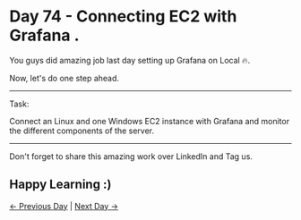 # Day 74 - Connecting EC2 with Grafana .

You guys did amazing job last day setting up Grafana on Local 🔥.

Now, let's do one step ahead.

---

Task:

Connect an Linux and one Windows EC2 instance with Grafana and monitor the different components of the server.

---

Don't forget to share this amazing work over LinkedIn and Tag us.

## Happy Learning :)

[← Previous Day](../day73/README.md) | [Next Day →](../day75/README.md)

